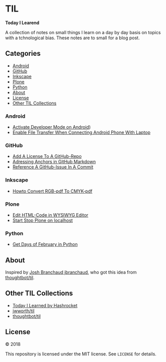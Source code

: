 # TIL
**Today I Learend**

A collection of notes on small things I learn on a day by day basis on topics with a tchnological bias. These notes are to small for a blog post. 


## Categories

- [Android](#android)
- [GitHub](#github)
- [Inkscape](#inkscape)
- [Plone](#plone)
- [Python](#python)
- [About](#about)
- [License](#license)
- [Other TIL Collections](#other-til-collections)


### Android

- [Activate Developer Mode on Android](android/activate-developer-mode-on-android.md))
- [Enable File Transfer When Connecting Android Phone With Laptop](android/enable-file-transfer-when-connecting-android-phone-with-laptop.md)


### GitHub

- [Add A License To A GitHub-Repo](github/add-a-license-to-a-github-repo.md)
- [Adressing Anchors in GitHub Markdown](github/adressing-anchors-in-github-markdown.md)
- [Reference A GitHub-Issue In A Commit](github/reference-a-github-issue-in-a-commit.md)


### Inkscape

- [Howto Convert RGB-pdf To CMYK-pdf](inkscape/howto-convert-rgb-pdf-to-cmyk-pdf.md)

### Plone

- [Edit HTML-Code in WYSIWYG Editor](plone/plone-edit-html-code-in-wysiwyg-editor.md)
- [Start Stop Plone on localhost](plone/start-stop-plone-on-localhost.md)

### Python

- [Get Days of February in Python](python/get-days-of-february-in-python.md)


## About

Inspired by [Josh Branchaud jbranchaud](https://github.com/jbranchaud/til), who got this idea from
[thoughtbot/til](https://github.com/thoughtbot/til).

## Other TIL Collections

* [Today I Learned by Hashrocket](https://til.hashrocket.com)
* [jwworth/til](https://github.com/jwworth/til)
* [thoughtbot/til](https://github.com/thoughtbot/til)

## License

&copy; 2018

This repository is licensed under the MIT license. See `LICENSE` for details.
